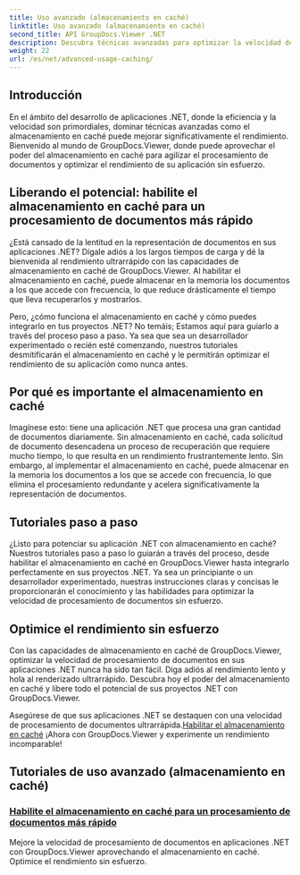 ```yaml
---
title: Uso avanzado (almacenamiento en caché)
linktitle: Uso avanzado (almacenamiento en caché)
second_title: API GroupDocs.Viewer .NET
description: Descubra técnicas avanzadas para optimizar la velocidad de procesamiento de documentos en aplicaciones .NET con GroupDocs.Viewer. ¡Aprenda cómo habilitar el almacenamiento en caché para un rendimiento más rápido ahora!
weight: 22
url: /es/net/advanced-usage-caching/
---
```


## Introducción

En el ámbito del desarrollo de aplicaciones .NET, donde la eficiencia y la velocidad son primordiales, dominar técnicas avanzadas como el almacenamiento en caché puede mejorar significativamente el rendimiento. Bienvenido al mundo de GroupDocs.Viewer, donde puede aprovechar el poder del almacenamiento en caché para agilizar el procesamiento de documentos y optimizar el rendimiento de su aplicación sin esfuerzo.

## Liberando el potencial: habilite el almacenamiento en caché para un procesamiento de documentos más rápido

¿Está cansado de la lentitud en la representación de documentos en sus aplicaciones .NET? Dígale adiós a los largos tiempos de carga y dé la bienvenida al rendimiento ultrarrápido con las capacidades de almacenamiento en caché de GroupDocs.Viewer. Al habilitar el almacenamiento en caché, puede almacenar en la memoria los documentos a los que accede con frecuencia, lo que reduce drásticamente el tiempo que lleva recuperarlos y mostrarlos.

Pero, ¿cómo funciona el almacenamiento en caché y cómo puedes integrarlo en tus proyectos .NET? No temáis; Estamos aquí para guiarlo a través del proceso paso a paso. Ya sea que sea un desarrollador experimentado o recién esté comenzando, nuestros tutoriales desmitificarán el almacenamiento en caché y le permitirán optimizar el rendimiento de su aplicación como nunca antes.

## Por qué es importante el almacenamiento en caché

Imagínese esto: tiene una aplicación .NET que procesa una gran cantidad de documentos diariamente. Sin almacenamiento en caché, cada solicitud de documento desencadena un proceso de recuperación que requiere mucho tiempo, lo que resulta en un rendimiento frustrantemente lento. Sin embargo, al implementar el almacenamiento en caché, puede almacenar en la memoria los documentos a los que se accede con frecuencia, lo que elimina el procesamiento redundante y acelera significativamente la representación de documentos.

## Tutoriales paso a paso

¿Listo para potenciar su aplicación .NET con almacenamiento en caché? Nuestros tutoriales paso a paso lo guiarán a través del proceso, desde habilitar el almacenamiento en caché en GroupDocs.Viewer hasta integrarlo perfectamente en sus proyectos .NET. Ya sea un principiante o un desarrollador experimentado, nuestras instrucciones claras y concisas le proporcionarán el conocimiento y las habilidades para optimizar la velocidad de procesamiento de documentos sin esfuerzo.

## Optimice el rendimiento sin esfuerzo

Con las capacidades de almacenamiento en caché de GroupDocs.Viewer, optimizar la velocidad de procesamiento de documentos en sus aplicaciones .NET nunca ha sido tan fácil. Diga adiós al rendimiento lento y hola al renderizado ultrarrápido. Descubra hoy el poder del almacenamiento en caché y libere todo el potencial de sus proyectos .NET con GroupDocs.Viewer.

 Asegúrese de que sus aplicaciones .NET se destaquen con una velocidad de procesamiento de documentos ultrarrápida.[Habilitar el almacenamiento en caché](./enable-caching/) ¡Ahora con GroupDocs.Viewer y experimente un rendimiento incomparable!

## Tutoriales de uso avanzado (almacenamiento en caché)
### [Habilite el almacenamiento en caché para un procesamiento de documentos más rápido](./enable-caching/)
Mejore la velocidad de procesamiento de documentos en aplicaciones .NET con GroupDocs.Viewer aprovechando el almacenamiento en caché. Optimice el rendimiento sin esfuerzo.